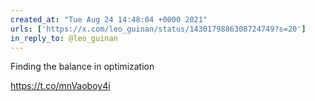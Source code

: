 ```yaml
---
created_at: "Tue Aug 24 14:48:04 +0000 2021"
urls: ['https://x.com/leo_guinan/status/1430179886308724749?s=20']
in_reply_to: @leo_guinan
---
```


Finding the balance in optimization

https://t.co/mnVaoboy4i